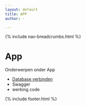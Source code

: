```yaml
---
layout: default
title: APP
author: -

---
```


{% include nav-breadcrumbs.html %}


# App
Onderwerpen onder App
* [Database verbinden](ASP_DB)
* Swagger
* werking code

{% include footer.html %}
